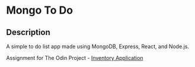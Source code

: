 # Mongo To Do

## Description

A simple to do list app made using MongoDB, Express, React, and Node.js.

Assignment for The Odin Project - [Inventory Application](https://www.theodinproject.com/lessons/nodejs-inventory-application)
